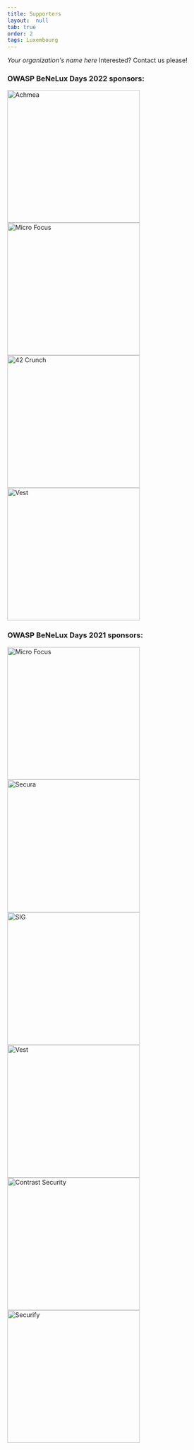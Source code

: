 ```yaml
---
title: Supporters
layout:  null
tab: true
order: 2
tags: Luxembourg
---
```


*Your organization's name here*
Interested? Contact us please!

### OWASP BeNeLux Days 2022 sponsors:

<div style="width: 300px; display: inline-block; margin-right: 10px;"><a href="https://www.achmea.nl/"><img src="assets/images/sponsors/benelux-2022/achmea.png" alt="Achmea" style="width: 300px; display: block;"></a></div>
<div style="width: 300px; display: inline-block; margin-right: 10px;"><a href="https://www.microfocus.com/"><img src="assets/images/sponsors/benelux-2022/micro-focus.png" alt="Micro Focus" style="width: 300px; display: block;"></a></div>
<div style="width: 300px; display: inline-block; margin-right: 10px;"><a href="https://42crunch.com/"><img src="assets/images/sponsors/benelux-2022/42crunch.png" alt="42 Crunch" style="width: 300px; display: block;"></a></div>
<div style="width: 300px; display: inline-block; margin-right: 10px;"><a href="http://www.vest.nl/"><img src="assets/images/sponsors/benelux-2022/vest.png" alt="Vest" style="width: 300px; display: block;"></a></div>

### OWASP BeNeLux Days 2021 sponsors:

<div style="width: 300px; display: inline-block; margin-right: 10px;"><a href="https://www.microfocus.com/"><img src="assets/images/sponsors/benelux-2021/micro-focus.png" alt="Micro Focus" style="width: 300px; display: block;"></a></div>
<div style="width: 300px; display: inline-block; margin-right: 10px;"><a href="https://www.secura.com/"><img src="assets/images/sponsors/benelux-2021/secura.png" alt="Secura" style="width: 300px; display: block;"></a></div>
<div style="width: 300px; display: inline-block; margin-right: 10px;"><a href="https://www.softwareimprovementgroup.com/"><img src="assets/images/sponsors/benelux-2021/sig.png" alt="SIG" style="width: 300px; display: block;"></a></div>
<div style="width: 300px; display: inline-block; margin-right: 10px;"><a href="http://www.vest.nl/"><img src="assets/images/sponsors/benelux-2021/vest.png" alt="Vest" style="width: 300px; display: block;"></a></div>
<div style="width: 300px; display: inline-block; margin-right: 10px;"><a href="https://www.contrastsecurity.com/en-gb/"><img src="assets/images/sponsors/benelux-2021/contrast-security.png" alt="Contrast Security" style="width: 300px; display: block;"></a></div>
<div style="width: 300px; display: inline-block; margin-right: 10px;"><a href="https://www.securify.nl/"><img src="assets/images/sponsors/benelux-2021/securify.png" alt="Securify" style="width: 300px; display: block;"></a></div>
